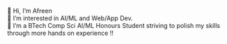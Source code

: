 👋 Hi, I’m Afreen  
👀 I’m interested in AI/ML and Web/App Dev.  
🌱 I’m a BTech Comp Sci AI/ML Honours Student striving to polish my skills through more hands on experience !!  


<!---
afreenss/afreenss is a ✨ special ✨ repository because its `README.md` (this file) appears on your GitHub profile.
You can click the Preview link to take a look at your changes.
--->
